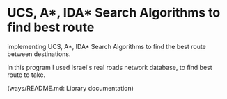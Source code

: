 # UCS, A*, IDA* Search Algorithms to find best route
implementing UCS, A*, IDA* Search Algorithms to find the best route between destinations.

In this program I used Israel's real roads network database, to find best route to take.

(ways/README.md: Library documentation)


